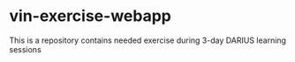 # vin-exercise-webapp
This is a repository contains needed exercise during 3-day DARIUS learning sessions
